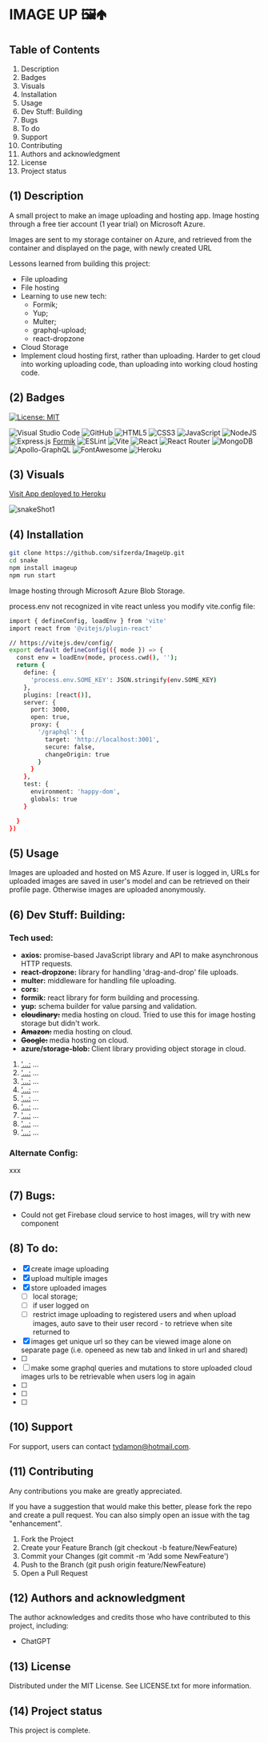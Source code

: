 # IMAGE UP 🖼️🢁

## Table of Contents

1. Description
2. Badges
3. Visuals
4. Installation
5. Usage
6. Dev Stuff: Building
7. Bugs 
8. To do
9.  Support
10. Contributing 
11. Authors and acknowledgment
12. License
13. Project status

## (1) Description

A small project to make an image uploading and hosting app. Image hosting through a free tier account (1 year trial) on Microsoft Azure.

Images are sent to my storage container on Azure, and retrieved from the container and displayed on the page, with newly created URL

Lessons learned from building this project:

- File uploading
- File hosting
- Learning to use new tech:
  - Formik;
  - Yup;
  - Multer;
  - graphql-upload;
  - react-dropzone
- Cloud Storage
- Implement cloud hosting first, rather than uploading. Harder to get cloud into working uploading code, than uploading into working cloud hosting code. 

## (2) Badges

[![License: MIT](https://img.shields.io/badge/License-MIT-yellow.svg)](https://opensource.org/licenses/MIT) 

![Visual Studio Code](https://img.shields.io/badge/Visual%20Studio%20Code-0078d7.svg?style=for-the-badge&logo=visual-studio-code&logoColor=white) 
![GitHub](https://img.shields.io/badge/github-%23121011.svg?style=for-the-badge&logo=github&logoColor=white) 
![HTML5](https://img.shields.io/badge/html5-%23E34F26.svg?style=for-the-badge&logo=html5&logoColor=white)
![CSS3](https://img.shields.io/badge/css3-%231572B6.svg?style=for-the-badge&logo=css3&logoColor=white)
![JavaScript](https://img.shields.io/badge/javascript-%23323330.svg?style=for-the-badge&logo=javascript&logoColor=%23F7DF1E) 
![NodeJS](https://img.shields.io/badge/node.js-6DA55F?style=for-the-badge&logo=node.js&logoColor=white)
![Express.js](https://img.shields.io/badge/express.js-%23404d59.svg?style=for-the-badge&logo=express&logoColor=%2361DAFB) 
[Formik](https://img.shields.io/badge/Formik-2563EB.svg?style=for-the-badge&logo=Formik&logoColor=white)
![ESLint](https://img.shields.io/badge/ESLint-4B3263?style=for-the-badge&logo=eslint&logoColor=white)
![Vite](https://img.shields.io/badge/vite-%23646CFF.svg?style=for-the-badge&logo=vite&logoColor=white) 
![React](https://img.shields.io/badge/react-%2320232a.svg?style=for-the-badge&logo=react&logoColor=%2361DAFB)
![React Router](https://img.shields.io/badge/React_Router-CA4245?style=for-the-badge&logo=react-router&logoColor=white) 
![MongoDB](https://img.shields.io/badge/MongoDB-%234ea94b.svg?style=for-the-badge&logo=mongodb&logoColor=white)
![Apollo-GraphQL](https://img.shields.io/badge/-ApolloGraphQL-311C87?style=for-the-badge&logo=apollo-graphql)
![FontAwesome](https://img.shields.io/badge/Font%20Awesome-538DD7.svg?style=for-the-badge&logo=Font-Awesome&logoColor=white) 
![Heroku](https://img.shields.io/badge/heroku-%23430098.svg?style=for-the-badge&logo=heroku&logoColor=white)

## (3) Visuals

[Visit App deployed to Heroku](https://snake-10-afd58bdf61b8.herokuapp.com/)

![snakeShot1](https://github.com/user-attachments/assets/f0c48cd9-b96a-4cf2-91d9-5d531c1137a3)

## (4) Installation

```bash
git clone https://github.com/sifzerda/ImageUp.git
cd snake
npm install imageup
npm run start
```

Image hosting through Microsoft Azure Blob Storage.

process.env not recognized in vite react unless you modify vite.config file:

```bash
import { defineConfig, loadEnv } from 'vite'
import react from '@vitejs/plugin-react'

// https://vitejs.dev/config/
export default defineConfig(({ mode }) => {
  const env = loadEnv(mode, process.cwd(), '');
  return {
    define: {
      'process.env.SOME_KEY': JSON.stringify(env.SOME_KEY)
    },
    plugins: [react()],
    server: {
      port: 3000,
      open: true,
      proxy: {
        '/graphql': {
          target: 'http://localhost:3001',
          secure: false,
          changeOrigin: true
        }
      }
    }, 
    test: {
      environment: 'happy-dom',
      globals: true
    }

  }
})
```

## (5) Usage

Images are uploaded and hosted on MS Azure. If user is logged in, URLs for uploaded images are saved in user's model and can be retrieved on their profile page. Otherwise images are uploaded anonymously.

## (6) Dev Stuff: Building:

### Tech used:
- <strong>axios:</strong> promise-based JavaScript library and API to make asynchronous HTTP requests. 
- <strong>react-dropzone:</strong> library for handling 'drag-and-drop' file uploads.
- <strong>multer:</strong> middleware for handling file uploading.
- <strong>cors:</strong>
- <strong>formik:</strong> react library for form building and processing.
- <strong>yup:</strong> schema builder for value parsing and validation.
- <strong>~~cloudinary:~~ </strong>media hosting on cloud. Tried to use this for image hosting storage but didn't work. 
- <strong>~~Amazon:~~ </strong>media hosting on cloud.
- <strong>~~Google:~~ </strong>media hosting on cloud.
- <strong>azure/storage-blob: </strong> Client library providing object storage in cloud.

1. <u>'...:</u> ...
2. <u>'...:</u> ...
3. <u>'...:</u> ...
4. <u>'...:</u> ...
5. <u>'...:</u> ...
6. <u>'...:</u> ...
7. <u>'...:</u> ...
8. <u>'...:</u> ...
9. <u>'...:</u> ...

### Alternate Config:

xxx

## (7) Bugs: 

- Could not get Firebase cloud service to host images, will try with new component

## (8) To do: 

- [x] create image uploading
- [x] upload multiple images
- [x] store uploaded images
  - [ ] local storage;
  - [ ] if user logged on
  - [ ] restrict image uploading to registered users and when upload images, auto save to their user record - to retrieve when site returned to
- [x] images get unique url so they can be viewed image alone on separate page (i.e. openeed as new tab and linked in url and shared)
- [ ]
- [ ] make some graphql queries and mutations to store uploaded cloud images urls to be retrievable when users log in again
- [ ] 
- [ ] 
- [ ] 

## (10) Support

For support, users can contact tydamon@hotmail.com.

## (11) Contributing

Any contributions you make are greatly appreciated.

If you have a suggestion that would make this better, please fork the repo and create a pull request. You can also simply open an issue with the tag "enhancement". 
1. Fork the Project
2. Create your Feature Branch (git checkout -b feature/NewFeature)
3. Commit your Changes (git commit -m 'Add some NewFeature')
4. Push to the Branch (git push origin feature/NewFeature)
5. Open a Pull Request

## (12) Authors and acknowledgment

The author acknowledges and credits those who have contributed to this project, including:

- ChatGPT

## (13) License

Distributed under the MIT License. See LICENSE.txt for more information.

## (14) Project status

This project is complete.


 
 